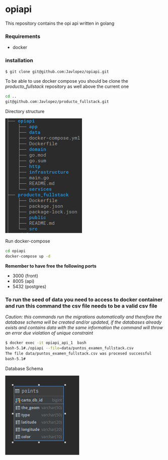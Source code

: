 # opiapi

This repository contains the opi api written in golang

### Requirements
- docker

### installation
```bash
$ git clone git@github.com:Javlopez/opiapi.git
```
To be able to use docker compose you should be clone the *producto_fullstack* repository as well 
above the current one
```bash
cd ..        
git@github.com:Javlopez/producto_fullstack.git
```  

Directory structure

![Application directory](structure.png)        


Run docker-compose
```bash  
cd opiapi
docker-compose up -d
``` 
**Remember to have free the following ports**
- 3000 (front)
- 8005 (api)
- 5432 (postgres)

### To run the seed of data you need to access to docker container and run this command the csv file needs to be a valid csv file
*Caution: this commands run the migrations automatically and therefore the database schema will be created and/or updated, if the databases already exists and contains data with the same information the command will throw an error due violation of unique constraint*
```bash 
$ docker exec -it opiapi_api_1  bash 
bash-5.1#./opiapi --file=data/puntos_examen_fullstack.csv
The file data/puntos_examen_fullstack.csv was procesed successful
bash-5.1#
```

Database Schema

![Database Schema](img.png)        
